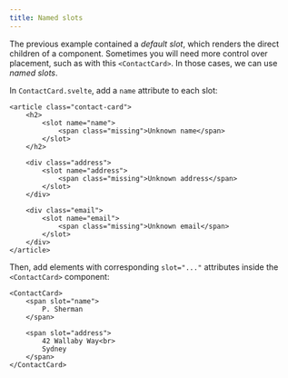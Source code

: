 ```yaml
---
title: Named slots
---
```


The previous example contained a _default slot_, which renders the direct children of a component. Sometimes you will need more control over placement, such as with this `<ContactCard>`. In those cases, we can use _named slots_.

In `ContactCard.svelte`, add a `name` attribute to each slot:

```svelte
<article class="contact-card">
	<h2>
		<slot name="name">
			<span class="missing">Unknown name</span>
		</slot>
	</h2>

	<div class="address">
		<slot name="address">
			<span class="missing">Unknown address</span>
		</slot>
	</div>

	<div class="email">
		<slot name="email">
			<span class="missing">Unknown email</span>
		</slot>
	</div>
</article>
```

Then, add elements with corresponding `slot="..."` attributes inside the `<ContactCard>` component:

```svelte
<ContactCard>
	<span slot="name">
		P. Sherman
	</span>

	<span slot="address">
		42 Wallaby Way<br>
		Sydney
	</span>
</ContactCard>
```
